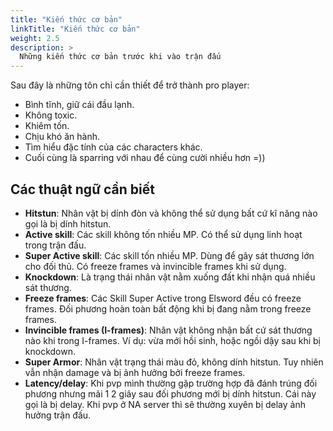 ```yaml
---
title: "Kiến thức cơ bản"
linkTitle: "Kiến thức cơ bản"
weight: 2.5
description: >
  Những kiến thức cơ bản trước khi vào trận đấu
---
```


Sau đây là những tôn chỉ cần thiết để trở thành pro player:
- Bình tĩnh, giữ cái đầu lạnh.
- Không toxic.
- Khiêm tốn.
- Chịu khó ăn hành.
- Tìm hiểu đặc tính của các characters khác.
- Cuối cùng là sparring với nhau để cùng cười nhiều hơn =))

## Các thuật ngữ cần biết

- **Hitstun**: Nhân vật bị dính đòn và không thể sử dụng bất cứ kĩ năng nào gọi là bị dính hitstun.
- **Active skill**: Các skill không tốn nhiều MP. Có thể sử dụng linh hoạt trong trận đấu.
- **Super Active skill**: Các skill tốn nhiều MP. Dùng để gây sát thương lớn cho đối thủ. Có freeze frames và invincible frames khi sử dụng.
- **Knockdown**: Là trạng thái nhân vật nằm xuống đất khi nhận quá nhiều sát thương.
- **Freeze frames**: Các Skill Super Active trong Elsword đều có freeze frames. Đối phương hoàn toàn bất động khi bị đang nằm trong freeze frames.
- **Invincible frames (I-frames)**: Nhân vật không nhận bất cứ sát thương nào khi trong I-frames. Ví dụ: vừa mới hồi sinh, hoặc ngồi dậy sau khi bị knockdown.
- **Super Armor**: Nhân vật trạng thái màu đỏ, không dính hitstun. Tuy nhiên vẫn nhận damage và bị ảnh hưởng bởi freeze frames.
- **Latency/delay**: Khi pvp mình thường gặp trường hợp đã đánh trúng đối phương nhưng mãi 1 2 giây sau đối phương mới bị dính hitstun. Cái này gọi là bị delay. Khi pvp ở NA server thì sẽ thường xuyên bị delay ảnh hưởng trận đấu.